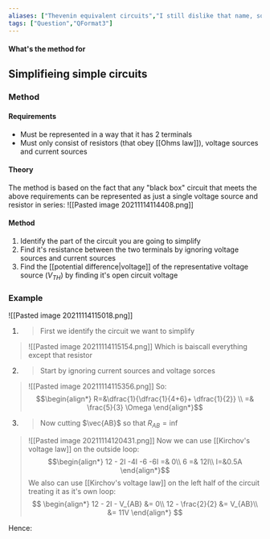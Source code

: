 ```yaml
---
aliases: ["Thevenin equivalent circuits","I still dislike that name, so he dons't be to be the file name","Thevinins theorem"]
tags: ["Question","QFormat3"]
---
```


#### What's the method for
## Simplifieing simple circuits
### Method
#### Requirements
- Must be represented in a way that it has 2 terminals
- Must only consist of resistors (that obey [[Ohms law]]), voltage sources and current sources

#### Theory
The method is based on the fact that any "black box" circuit that meets the above requirements can be represented as just a single voltage source and resistor in series:
![[Pasted image 20211114114408.png]]

#### Method
1) Identify the part of the circuit you are going to simplify
2) Find it's resistance between the two terminals by ignoring voltage sources and current sources
3) Find the [[potential difference|voltage]] of the representative voltage source ($V_{TH}$) by finding it's open circuit voltage

### Example
 ![[Pasted image 20211114115018.png]]
 
 1) > First we identify the circuit we want to simplify
 > ![[Pasted image 20211114115154.png]]
> Which is baiscall everything except that resistor

2) > Start by ignoring current sources and voltage sorces 
> ![[Pasted image 20211114115356.png]]
> So: 
> $$\begin{align*}
R=&\dfrac{1}{\dfrac{1}{4+6}+ \dfrac{1}{2}}  \\
=& \frac{5}{3} \Omega
\end{align*}$$

3) > Now cutting $\vec{AB}$ so that $R_{AB} = \inf$
> ![[Pasted image 20211114120431.png]] 
> Now we can use [[Kirchov's voltage law]] on the outside loop:
> $$\begin{align*}
12 - 2I -4I -6 -6I =& 0\\
6 =& 12I\\
I=&0.5A
\end{align*}$$
> We also can use [[Kirchov's voltage law]] on the left half of the circuit treating it as it's own loop:
> $$ \begin{align*}
12 - 2I - V_{AB} &= 0\\
12 - \frac{2}{2} &= V_{AB}\\
&= 11V 
\end{align*} $$

Hence: